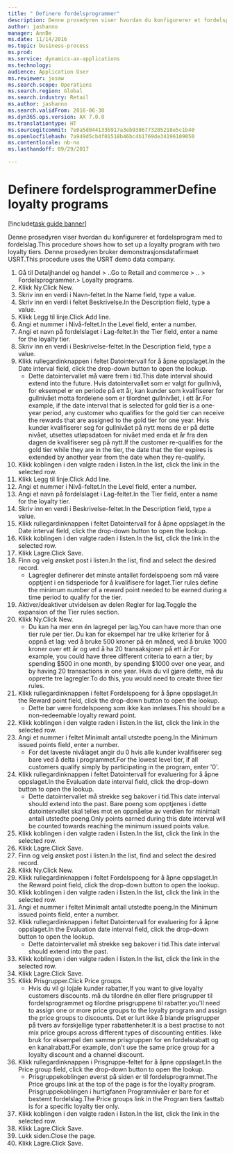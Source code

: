 ```yaml
--- 
title: " Definere fordelsprogrammer"
description: Denne prosedyren viser hvordan du konfigurerer et fordelsprogram med to fordelslag.
author: jashanno
manager: AnnBe
ms.date: 11/14/2016
ms.topic: business-process
ms.prod: 
ms.service: dynamics-ax-applications
ms.technology: 
audience: Application User
ms.reviewer: josaw
ms.search.scope: Operations
ms.search.region: Global
ms.search.industry: Retail
ms.author: jashanno
ms.search.validFrom: 2016-06-30
ms.dyn365.ops.version: AX 7.0.0
ms.translationtype: HT
ms.sourcegitcommit: 7e0a5d044133b917a3eb9386773205218e5c1b40
ms.openlocfilehash: 7a949d5cb4f01518b46bc4b1769de34196109050
ms.contentlocale: nb-no
ms.lasthandoff: 09/29/2017

---
```

# <a name="define-loyalty-programs"></a><span data-ttu-id="c25a0-103"> Definere fordelsprogrammer</span><span class="sxs-lookup"><span data-stu-id="c25a0-103">Define loyalty programs</span></span>

[!include[task guide banner](../includes/task-guide-banner.md)]

<span data-ttu-id="c25a0-104">Denne prosedyren viser hvordan du konfigurerer et fordelsprogram med to fordelslag.</span><span class="sxs-lookup"><span data-stu-id="c25a0-104">This procedure shows how to set up a loyalty program with two loyalty tiers.</span></span> <span data-ttu-id="c25a0-105">Denne prosedyren bruker demonstrasjonsdatafirmaet USRT.</span><span class="sxs-lookup"><span data-stu-id="c25a0-105">This procedure uses the USRT demo data company.</span></span>

1. <span data-ttu-id="c25a0-106">Gå til Detaljhandel og handel > ..</span><span class="sxs-lookup"><span data-stu-id="c25a0-106">Go to Retail and commerce > ..</span></span> <span data-ttu-id="c25a0-107">> Fordelsprogrammer.</span><span class="sxs-lookup"><span data-stu-id="c25a0-107">> Loyalty programs.</span></span>
2. <span data-ttu-id="c25a0-108">Klikk Ny.</span><span class="sxs-lookup"><span data-stu-id="c25a0-108">Click New.</span></span>
3. <span data-ttu-id="c25a0-109">Skriv inn en verdi i Navn-feltet.</span><span class="sxs-lookup"><span data-stu-id="c25a0-109">In the Name field, type a value.</span></span>
4. <span data-ttu-id="c25a0-110">Skriv inn en verdi i feltet Beskrivelse.</span><span class="sxs-lookup"><span data-stu-id="c25a0-110">In the Description field, type a value.</span></span>
5. <span data-ttu-id="c25a0-111">Klikk Legg til linje.</span><span class="sxs-lookup"><span data-stu-id="c25a0-111">Click Add line.</span></span>
6. <span data-ttu-id="c25a0-112">Angi et nummer i Nivå-feltet.</span><span class="sxs-lookup"><span data-stu-id="c25a0-112">In the Level field, enter a number.</span></span>
7. <span data-ttu-id="c25a0-113">Angi et navn på fordelslaget i Lag-feltet.</span><span class="sxs-lookup"><span data-stu-id="c25a0-113">In the Tier field, enter a name for the loyalty tier.</span></span>
8. <span data-ttu-id="c25a0-114">Skriv inn en verdi i Beskrivelse-feltet.</span><span class="sxs-lookup"><span data-stu-id="c25a0-114">In the Description field, type a value.</span></span>
9. <span data-ttu-id="c25a0-115">Klikk rullegardinknappen i feltet Datointervall for å åpne oppslaget.</span><span class="sxs-lookup"><span data-stu-id="c25a0-115">In the Date interval field, click the drop-down button to open the lookup.</span></span>
    * <span data-ttu-id="c25a0-116">Dette datointervallet må være frem i tid.</span><span class="sxs-lookup"><span data-stu-id="c25a0-116">This date interval should extend into the future.</span></span> <span data-ttu-id="c25a0-117">Hvis datointervallet som er valgt for gullnivå, for eksempel er en periode på ett år, kan kunder som kvalifiserer for gullnivået motta fordelene som er tilordnet gullnivået, i ett år.</span><span class="sxs-lookup"><span data-stu-id="c25a0-117">For example, if the date interval that is selected for gold tier is a one-year period, any customer who qualifies for the gold tier can receive the rewards that are assigned to the gold tier for one year.</span></span> <span data-ttu-id="c25a0-118">Hvis kunder kvalifiserer seg for gullnivået på nytt mens de er på dette nivået, utsettes utløpsdatoen for nivået med enda et år fra den dagen de kvalifiserer seg på nytt.</span><span class="sxs-lookup"><span data-stu-id="c25a0-118">If the customer re-qualifies for the gold tier while they are in the tier, the date that the tier expires is extended by another year from the date when they re-qualify.</span></span>  
10. <span data-ttu-id="c25a0-119">Klikk koblingen i den valgte raden i listen.</span><span class="sxs-lookup"><span data-stu-id="c25a0-119">In the list, click the link in the selected row.</span></span>
11. <span data-ttu-id="c25a0-120">Klikk Legg til linje.</span><span class="sxs-lookup"><span data-stu-id="c25a0-120">Click Add line.</span></span>
12. <span data-ttu-id="c25a0-121">Angi et nummer i Nivå-feltet.</span><span class="sxs-lookup"><span data-stu-id="c25a0-121">In the Level field, enter a number.</span></span>
13. <span data-ttu-id="c25a0-122">Angi et navn på fordelslaget i Lag-feltet.</span><span class="sxs-lookup"><span data-stu-id="c25a0-122">In the Tier field, enter a name for the loyalty tier.</span></span>
14. <span data-ttu-id="c25a0-123">Skriv inn en verdi i Beskrivelse-feltet.</span><span class="sxs-lookup"><span data-stu-id="c25a0-123">In the Description field, type a value.</span></span>
15. <span data-ttu-id="c25a0-124">Klikk rullegardinknappen i feltet Datointervall for å åpne oppslaget.</span><span class="sxs-lookup"><span data-stu-id="c25a0-124">In the Date interval field, click the drop-down button to open the lookup.</span></span>
16. <span data-ttu-id="c25a0-125">Klikk koblingen i den valgte raden i listen.</span><span class="sxs-lookup"><span data-stu-id="c25a0-125">In the list, click the link in the selected row.</span></span>
17. <span data-ttu-id="c25a0-126">Klikk Lagre.</span><span class="sxs-lookup"><span data-stu-id="c25a0-126">Click Save.</span></span>
18. <span data-ttu-id="c25a0-127">Finn og velg ønsket post i listen.</span><span class="sxs-lookup"><span data-stu-id="c25a0-127">In the list, find and select the desired record.</span></span>
    * <span data-ttu-id="c25a0-128">Lagregler definerer det minste antallet fordelspoeng som må være opptjent i en tidsperiode for å kvalifisere for laget.</span><span class="sxs-lookup"><span data-stu-id="c25a0-128">Tier rules define the minimum number of a reward point needed to be earned during a time period to qualify for the tier.</span></span>  
19. <span data-ttu-id="c25a0-129">Aktiver/deaktiver utvidelsen av delen Regler for lag.</span><span class="sxs-lookup"><span data-stu-id="c25a0-129">Toggle the expansion of the Tier rules section.</span></span>
20. <span data-ttu-id="c25a0-130">Klikk Ny.</span><span class="sxs-lookup"><span data-stu-id="c25a0-130">Click New.</span></span>
    * <span data-ttu-id="c25a0-131">Du kan ha mer enn én lagregel per lag.</span><span class="sxs-lookup"><span data-stu-id="c25a0-131">You can have more than one tier rule per tier.</span></span> <span data-ttu-id="c25a0-132">Du kan for eksempel har tre ulike kriterier for å oppnå et lag: ved å bruke 500 kroner på én måned, ved å bruke 1000 kroner over ett år og ved å ha 20 transaksjoner på ett år.</span><span class="sxs-lookup"><span data-stu-id="c25a0-132">For example, you could have three different criteria to earn a tier; by spending $500 in one month, by spending $1000 over one year, and by having 20 transactions in one year.</span></span> <span data-ttu-id="c25a0-133">Hvis du vil gjøre dette, må du opprette tre lagregler.</span><span class="sxs-lookup"><span data-stu-id="c25a0-133">To do this, you would need to create three tier rules.</span></span>  
21. <span data-ttu-id="c25a0-134">Klikk rullegardinknappen i feltet Fordelspoeng for å åpne oppslaget.</span><span class="sxs-lookup"><span data-stu-id="c25a0-134">In the Reward point field, click the drop-down button to open the lookup.</span></span>
    * <span data-ttu-id="c25a0-135">Dette bør være fordelspoeng som ikke kan innløses.</span><span class="sxs-lookup"><span data-stu-id="c25a0-135">This should be a non-redeemable loyalty reward point.</span></span>  
22. <span data-ttu-id="c25a0-136">Klikk koblingen i den valgte raden i listen.</span><span class="sxs-lookup"><span data-stu-id="c25a0-136">In the list, click the link in the selected row.</span></span>
23. <span data-ttu-id="c25a0-137">Angi et nummer i feltet Minimalt antall utstedte poeng.</span><span class="sxs-lookup"><span data-stu-id="c25a0-137">In the Minimum issued points field, enter a number.</span></span>
    * <span data-ttu-id="c25a0-138">For det laveste nivålaget angir du 0 hvis alle kunder kvalifiserer seg bare ved å delta i programmet.</span><span class="sxs-lookup"><span data-stu-id="c25a0-138">For the lowest level tier, if all customers qualify simply by participating in the program, enter '0'.</span></span>  
24. <span data-ttu-id="c25a0-139">Klikk rullegardinknappen i feltet Datointervall for evaluering for å åpne oppslaget.</span><span class="sxs-lookup"><span data-stu-id="c25a0-139">In the Evaluation date interval field, click the drop-down button to open the lookup.</span></span>
    * <span data-ttu-id="c25a0-140">Dette datointervallet må strekke seg bakover i tid.</span><span class="sxs-lookup"><span data-stu-id="c25a0-140">This date interval should extend into the past.</span></span> <span data-ttu-id="c25a0-141">Bare poeng som opptjenes i dette datointervallet skal telles mot en oppnåelse av verdien for minimalt antall utstedte poeng.</span><span class="sxs-lookup"><span data-stu-id="c25a0-141">Only points earned during this date interval will be counted towards reaching the minimum issued points value.</span></span>  
25. <span data-ttu-id="c25a0-142">Klikk koblingen i den valgte raden i listen.</span><span class="sxs-lookup"><span data-stu-id="c25a0-142">In the list, click the link in the selected row.</span></span>
26. <span data-ttu-id="c25a0-143">Klikk Lagre.</span><span class="sxs-lookup"><span data-stu-id="c25a0-143">Click Save.</span></span>
27. <span data-ttu-id="c25a0-144">Finn og velg ønsket post i listen.</span><span class="sxs-lookup"><span data-stu-id="c25a0-144">In the list, find and select the desired record.</span></span>
28. <span data-ttu-id="c25a0-145">Klikk Ny.</span><span class="sxs-lookup"><span data-stu-id="c25a0-145">Click New.</span></span>
29. <span data-ttu-id="c25a0-146">Klikk rullegardinknappen i feltet Fordelspoeng for å åpne oppslaget.</span><span class="sxs-lookup"><span data-stu-id="c25a0-146">In the Reward point field, click the drop-down button to open the lookup.</span></span>
30. <span data-ttu-id="c25a0-147">Klikk koblingen i den valgte raden i listen.</span><span class="sxs-lookup"><span data-stu-id="c25a0-147">In the list, click the link in the selected row.</span></span>
31. <span data-ttu-id="c25a0-148">Angi et nummer i feltet Minimalt antall utstedte poeng.</span><span class="sxs-lookup"><span data-stu-id="c25a0-148">In the Minimum issued points field, enter a number.</span></span>
32. <span data-ttu-id="c25a0-149">Klikk rullegardinknappen i feltet Datointervall for evaluering for å åpne oppslaget.</span><span class="sxs-lookup"><span data-stu-id="c25a0-149">In the Evaluation date interval field, click the drop-down button to open the lookup.</span></span>
    * <span data-ttu-id="c25a0-150">Dette datointervallet må strekke seg bakover i tid.</span><span class="sxs-lookup"><span data-stu-id="c25a0-150">This date interval should extend into the past.</span></span>  
33. <span data-ttu-id="c25a0-151">Klikk koblingen i den valgte raden i listen.</span><span class="sxs-lookup"><span data-stu-id="c25a0-151">In the list, click the link in the selected row.</span></span>
34. <span data-ttu-id="c25a0-152">Klikk Lagre.</span><span class="sxs-lookup"><span data-stu-id="c25a0-152">Click Save.</span></span>
35. <span data-ttu-id="c25a0-153">Klikk Prisgrupper.</span><span class="sxs-lookup"><span data-stu-id="c25a0-153">Click Price groups.</span></span>
    * <span data-ttu-id="c25a0-154">Hvis du vil gi lojale kunder rabatter,</span><span class="sxs-lookup"><span data-stu-id="c25a0-154">If you want to give loyalty customers discounts.</span></span> <span data-ttu-id="c25a0-155">må du tilordne én eller flere prisgrupper til fordelsprogrammet og tilordne prisgruppene til rabatter.</span><span class="sxs-lookup"><span data-stu-id="c25a0-155">you'll need to assign one or more price groups to the loyalty program and assign the price groups to discounts.</span></span> <span data-ttu-id="c25a0-156">Det er lurt ikke å blande prisgrupper på tvers av forskjellige typer rabattenheter.</span><span class="sxs-lookup"><span data-stu-id="c25a0-156">It is a best practise to not mix price groups across different types of discounting entities.</span></span>  <span data-ttu-id="c25a0-157">Ikke bruk for eksempel den samme prisgruppen for en fordelsrabatt og en kanalrabatt.</span><span class="sxs-lookup"><span data-stu-id="c25a0-157">For example, don't use the same price group for a loyalty discount and a channel discount.</span></span>  
36. <span data-ttu-id="c25a0-158">Klikk rullegardinknappen i Prisgruppe-feltet for å åpne oppslaget.</span><span class="sxs-lookup"><span data-stu-id="c25a0-158">In the Price group field, click the drop-down button to open the lookup.</span></span>
    * <span data-ttu-id="c25a0-159">Prisgruppekoblingen øverst på siden er til fordelsprogrammet.</span><span class="sxs-lookup"><span data-stu-id="c25a0-159">The Price groups link at the top of the page is for the loyalty program.</span></span> <span data-ttu-id="c25a0-160">Prisgruppekoblingen i hurtigfanen Programnivåer er bare for et bestemt fordelslag.</span><span class="sxs-lookup"><span data-stu-id="c25a0-160">The Price groups link in the Program tiers fasttab is for a specific loyalty tier only.</span></span>  
37. <span data-ttu-id="c25a0-161">Klikk koblingen i den valgte raden i listen.</span><span class="sxs-lookup"><span data-stu-id="c25a0-161">In the list, click the link in the selected row.</span></span>
38. <span data-ttu-id="c25a0-162">Klikk Lagre.</span><span class="sxs-lookup"><span data-stu-id="c25a0-162">Click Save.</span></span>
39. <span data-ttu-id="c25a0-163">Lukk siden.</span><span class="sxs-lookup"><span data-stu-id="c25a0-163">Close the page.</span></span>
40. <span data-ttu-id="c25a0-164">Klikk Lagre.</span><span class="sxs-lookup"><span data-stu-id="c25a0-164">Click Save.</span></span>


